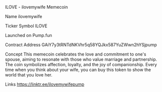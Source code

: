 ILOVE - ilovemywife Memecoin

Name
ilovemywife

Ticker Symbol
ILOVE

Launched on
Pump.fun

Contract Address
GAiY7y3tRNTdNKVhr5q58YQJkx587YuZWwn2hYSjpump

Concept
This memecoin celebrates the love and commitment to one's spouse, aiming to resonate with those who value marriage and partnership. The coin symbolizes affection, loyalty, and the joy of companionship. Every time when you think about your wife, you can buy this token to show the world that you love her.

Links
https://linktr.ee/ilovemywifepump
